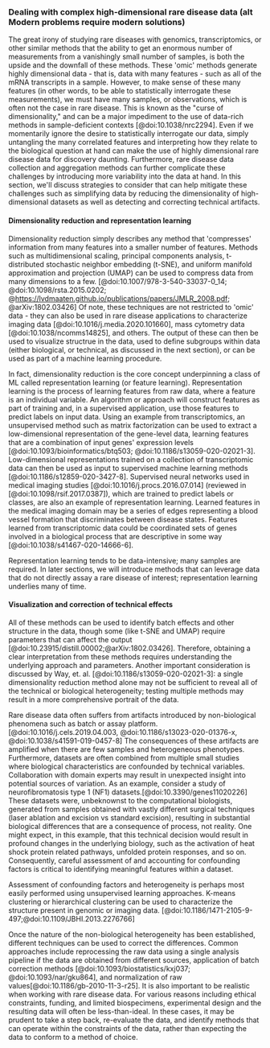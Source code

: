### Dealing with complex high-dimensional rare disease data (alt Modern problems require modern solutions)

The great irony of studying rare diseases with genomics, transcriptomics, or other similar methods that the ability to get an enormous number of measurements from a vanishingly small number of samples, is both the upside and the downfall of these methods.
These 'omic' methods generate highly dimensional data - that is, data with many features - such as all of the mRNA transcripts in a sample. 
However, to make sense of these many features (in other words, to be able to statistically interrogate these measurements), we must have many samples, or observations, which is often not the case in rare disease. 
This is known as the "curse of dimensionality," and can be a major impediment to the use of data-rich methods in sample-deficient contexts [@doi:10.1038/nrc2294].
Even if we momentarily ignore the desire to statistically interrogate our data, simply untangling the many correlated features and interpreting how they relate to the biological question at hand can make the use of highly dimensional rare disease data for discovery daunting. 
Furthermore, rare disease data collection and aggregation methods can further complicate these challenges by introducing more variability into the data at hand. 
In this section, we'll discuss strategies to consider that can help mitigate these challenges such as simplifying data by reducing the dimensionality of high-dimensional datasets as well as detecting and correcting technical artifacts. 

<!-- TODO: If we talk about *feature selection* in addition to feature/representation learning, that might set up model complexity nicely! --> 

#### Dimensionality reduction and representation learning

Dimensionality reduction simply describes any method that 'compresses' information from many features into a smaller number of features.
Methods such as multidimensional scaling, principal components analysis, t-distributed stochastic neighbor embedding (t-SNE), and uniform manifold approximation and projection (UMAP) can be used to compress data from many dimensions to a few. [@doi:10.1007/978-3-540-33037-0_14; @doi:10.1098/rsta.2015.0202; @https://lvdmaaten.github.io/publications/papers/JMLR_2008.pdf; @arXiv:1802.03426]
Of note, these techniques are not restricted to 'omic' data - they can also be used in rare disease applications to characterize imaging data [@doi:10.1016/j.media.2020.101660], mass cytometry data [@doi:10.1038/ncomms14825], and others.
The output of these  can then be used to visualize structrue in the data, used to define subgroups within data (either biological, or technical, as discussed in the next section), or can be used as part of a machine learning procedure. 
<!--RJA TODO: Add examples? Not sure how useful-->

In fact, dimensionality reduction is the core concept underpinning a class of ML called representation learning (or feature learning).
Representation learning is the process of learning features from raw data, where a feature is an individual variable.
An algorithm or approach will construct features as part of training and, in a supervised application, use those features to predict labels on input data.
Using an example from transcriptomics, an unsupervised method such as matrix factorization can be used to extract a low-dimensional representation of the gene-level data, learning features that are a combination of input genes' expression levels [@doi:10.1093/bioinformatics/btq503; @doi:10.1186/s13059-020-02021-3].
Low-dimensional representations trained on a collection of transcriptomic data can then be used as input to supervised machine learning methods [@doi:10.1186/s12859-020-3427-8].
Supervised neural networks used in medical imaging studies [@doi:10.1016/j.procs.2016.07.014] (reviewed in [@doi:10.1098/rsif.2017.0387]), which are trained to predict labels or classes, are also an example of representation learning.
Learned features in the medical imaging domain may be a series of edges representing a blood vessel formation that discriminates between disease states.
Features learned from transcriptomic data could be coordinated sets of genes involved in a biological process that are descriptive in some way [@doi:10.1038/s41467-020-14666-6].
<!-- RJA NOTE: this next sentence seems to be in conflict with the crux of the intro I wrote to this section - not sure how best to fix this --> 
Representation learning tends to be data-intensive; many samples are required.
In later sections, we will introduce methods that can leverage data that do not directly assay a rare disease of interest; representation learning underlies many of time.

#### Visualization and correction of technical effects

<!-- TODO: Use the section above to introduce this (assessment of batch effects, etc.) as a specific use case/motivation for the methods introduced above that is perhaps exacerbated in rare diseases. -->

<!-- There can be structure in our data that is not related to what we want to study... -->

All of these methods can be used to identify batch effects and other structure in the data, though some (like t-SNE and UMAP) require parameters that can affect the output [@doi:10.23915/distill.00002;@arXiv:1802.03426].
Therefore, obtaining a clear interpretation from these methods requires understanding the underlying approach and parameters.
Another important consideration is discussed by Way, et. al. [@doi:10.1186/s13059-020-02021-3]: a single dimensionality reduction method alone may not be sufficient to reveal all of the technical or biological heterogeneity; testing multiple methods may result in a more comprehensive portrait of the data.

<!-- TODO: Refs! -->
Rare disease data often suffers from artifacts introduced by non-biological phenomena such as batch or assay platform.[@doi:10.1016/j.cels.2019.04.003, @doi:10.1186/s13023-020-01376-x, @doi:10.1038/s41591-019-0457-8]
The consequences of these artifacts are amplified when there are few samples and heterogeneous phenotypes.
Furthermore, datasets are often combined from multiple small studies where biological characteristics are confounded by technical variables.
Collaboration with domain experts may result in unexpected insight into potential sources of variation.
As an example, consider a study of neurofibromatosis type 1 (NF1) datasets.[@doi:10.3390/genes11020226]
These datasets were, unbeknownst to the computational biologists, generated from samples obtained with vastly different surgical techniques (laser ablation and excision vs standard excision), resulting in substantial biological differences that are a consequence of process, not reality. One might expect, in this example, that this technical decision would result in profound changes in the underlying biology, such as the activation of heat shock protein related pathways, unfolded protein responses, and so on. 
Consequently, careful assessment of and accounting for confounding factors is critical to identifying meaningful features within a dataset.

Assessment of confounding factors and heterogeneity is perhaps most easily performed using unsupervised learning approaches.
K-means clustering or hierarchical clustering can be used to characterize the structure present in genomic or imaging data. [@doi:10.1186/1471-2105-9-497;@doi:10.1109/JBHI.2013.2276766] <!-- TODO: Make reference to the dimensionality reduction section above -->

Once the nature of the non-biological heterogeneity has been established, different techniques can be used to correct the differences.
Common approaches include reprocessing the raw data using a single analysis pipeline if the data are obtained from different sources, application of batch correction methods [@doi:10.1093/biostatistics/kxj037; @doi:10.1093/nar/gku864], and normalization of raw values[@doi:10.1186/gb-2010-11-3-r25].
It is also important to be realistic when working with rare disease data.
For various reasons including ethical constraints, funding, and limited biospecimens, experimental design and the resulting data will often be less-than-ideal.
In these cases, it may be prudent to take a step back, re-evaluate the data, and identify methods that can operate within the constraints of the data, rather than expecting the data to conform to a method of choice.
